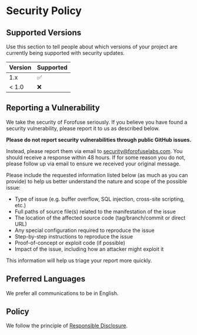 # Security Policy

## Supported Versions

Use this section to tell people about which versions of your project are currently being supported with security updates.

| Version | Supported          |
| ------- | ------------------ |
| 1.x     | :white_check_mark: |
| < 1.0   | :x:               |

## Reporting a Vulnerability

We take the security of Forofuse seriously. If you believe you have found a security vulnerability, please report it to us as described below.

**Please do not report security vulnerabilities through public GitHub issues.**

Instead, please report them via email to security@forofuselabs.com. You should receive a response within 48 hours. If for some reason you do not, please follow up via email to ensure we received your original message.

Please include the requested information listed below (as much as you can provide) to help us better understand the nature and scope of the possible issue:

* Type of issue (e.g. buffer overflow, SQL injection, cross-site scripting, etc.)
* Full paths of source file(s) related to the manifestation of the issue
* The location of the affected source code (tag/branch/commit or direct URL)
* Any special configuration required to reproduce the issue
* Step-by-step instructions to reproduce the issue
* Proof-of-concept or exploit code (if possible)
* Impact of the issue, including how an attacker might exploit it

This information will help us triage your report more quickly.

## Preferred Languages
We prefer all communications to be in English.

## Policy

We follow the principle of [Responsible Disclosure](https://en.wikipedia.org/wiki/Responsible_disclosure).
